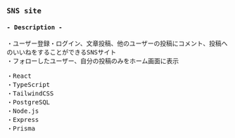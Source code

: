 <samp>

### SNS site


#### - Description -
・ユーザー登録・ログイン、文章投稿、他のユーザーの投稿にコメント、投稿へのいいねをすることができるSNSサイト<br />
・フォローしたユーザー、自分の投稿のみをホーム画面に表示

・React<br />
・TypeScript<br />
・TailwindCSS<br />
・PostgreSQL<br />
・Node.js<br />
・Express<br />
・Prisma


</samp>
